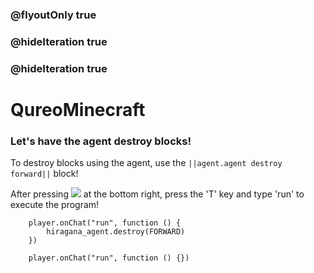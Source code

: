 ### @flyoutOnly true
### @hideIteration true
### @hideIteration true
# QureoMinecraft

### Let's have the agent destroy blocks!

To destroy blocks using the agent,
use the ``||agent.agent destroy forward||`` block!

After pressing ![](https://raw.githubusercontent.com/camp-minecraft/TechkidsCampTutorial/master/images/playbutton.png) at the bottom right, press the 'T' key and type 'run' to execute the program!

```ghost
    player.onChat("run", function () {
        hiragana_agent.destroy(FORWARD)
    })
```

```template
    player.onChat("run", function () {})
```